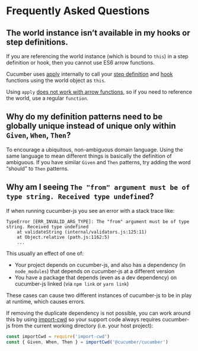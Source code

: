 # Frequently Asked Questions

## The world instance isn’t available in my hooks or step definitions.

If you are referencing the world instance (which is bound to `this`) in a step definition or hook, then you cannot use ES6 arrow functions.

Cucumber uses [apply](https://developer.mozilla.org/en-US/docs/Web/JavaScript/Reference/Global_Objects/Function/apply) internally to call your [step definition](./support_files/step_definitions.md) and
[hook](./support_files/hooks.md) functions using the world object as `this`.

Using `apply` [does not work with arrow functions](https://developer.mozilla.org/en-US/docs/Web/JavaScript/Reference/Functions/Arrow_functions#call_apply_and_bind), so if you need to reference the world, use a regular `function`.

## Why do my definition patterns need to be globally unique instead of unique only within `Given`, `When`, `Then`?

To encourage a ubiquitous, non-ambiguous domain language.
Using the same language to mean different things is basically the definition of ambiguous.
If you have similar `Given` and `Then` patterns, try adding the word “should” to `Then` patterns.

## Why am I seeing `The "from" argument must be of type string. Received type undefined`?

If when running cucumber-js you see an error with a stack trace like:

```
TypeError [ERR_INVALID_ARG_TYPE]: The "from" argument must be of type string. Received type undefined
    at validateString (internal/validators.js:125:11)
    at Object.relative (path.js:1162:5)
    ...
```

This usually an effect of one of:

- Your project depends on cucumber-js, and also has a dependency (in `node_modules`) that depends on cucumber-js at a different version
- You have a package that depends (even as a dev dependency) on cucumber-js linked (via `npm link` or `yarn link`)

These cases can cause two different instances of cucumber-js to be in play at runtime, which causes errors.

If removing the duplicate dependency is not possible, you can work around this by using [import-cwd](https://www.npmjs.com/package/import-cwd) so your support code always requires cucumber-js from the current working directory (i.e. your host project):

```js
const importCwd = require('import-cwd')
const { Given, When, Then } = importCwd('@cucumber/cucumber')
```
